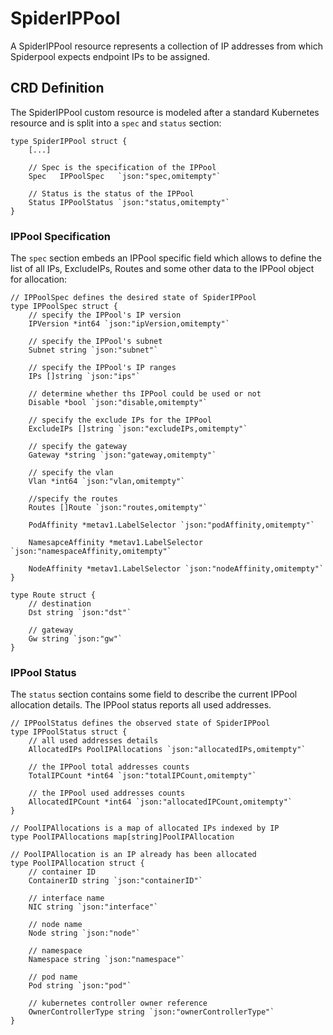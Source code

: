 # SpiderIPPool

A SpiderIPPool resource represents a collection of IP addresses from which Spiderpool expects endpoint IPs to be assigned.

## CRD Definition

The SpiderIPPool custom resource is modeled after a standard Kubernetes resource
and is split into a ``spec`` and ``status`` section:

```text
type SpiderIPPool struct {
    [...]
    
    // Spec is the specification of the IPPool
    Spec   IPPoolSpec   `json:"spec,omitempty"`
    
    // Status is the status of the IPPool
    Status IPPoolStatus `json:"status,omitempty"`
}
```

### IPPool Specification

The ``spec`` section embeds an IPPool specific field which allows to define the list of all IPs, ExcludeIPs, Routes
and some other data to the IPPool object for allocation:

```text
// IPPoolSpec defines the desired state of SpiderIPPool
type IPPoolSpec struct {
    // specify the IPPool's IP version
    IPVersion *int64 `json:"ipVersion,omitempty"`

    // specify the IPPool's subnet
    Subnet string `json:"subnet"`

    // specify the IPPool's IP ranges
    IPs []string `json:"ips"`

    // determine whether ths IPPool could be used or not
    Disable *bool `json:"disable,omitempty"`

    // specify the exclude IPs for the IPPool
    ExcludeIPs []string `json:"excludeIPs,omitempty"`

    // specify the gateway
    Gateway *string `json:"gateway,omitempty"`

    // specify the vlan
    Vlan *int64 `json:"vlan,omitempty"`

    //specify the routes
    Routes []Route `json:"routes,omitempty"`

    PodAffinity *metav1.LabelSelector `json:"podAffinity,omitempty"`

    NamesapceAffinity *metav1.LabelSelector `json:"namespaceAffinity,omitempty"`

    NodeAffinity *metav1.LabelSelector `json:"nodeAffinity,omitempty"`
}

type Route struct {
    // destination
    Dst string `json:"dst"`
    
    // gateway
    Gw string `json:"gw"`
}
```

### IPPool Status

The ``status`` section contains some field to describe the current IPPool allocation details.
The IPPool status reports all used addresses.

```text
// IPPoolStatus defines the observed state of SpiderIPPool
type IPPoolStatus struct {
    // all used addresses details
    AllocatedIPs PoolIPAllocations `json:"allocatedIPs,omitempty"`

    // the IPPool total addresses counts
    TotalIPCount *int64 `json:"totalIPCount,omitempty"`

    // the IPPool used addresses counts
    AllocatedIPCount *int64 `json:"allocatedIPCount,omitempty"`
}

// PoolIPAllocations is a map of allocated IPs indexed by IP
type PoolIPAllocations map[string]PoolIPAllocation

// PoolIPAllocation is an IP already has been allocated
type PoolIPAllocation struct {
    // container ID
    ContainerID string `json:"containerID"`
    
    // interface name
    NIC string `json:"interface"`

    // node name
    Node string `json:"node"`

    // namespace
    Namespace string `json:"namespace"`

    // pod name
    Pod string `json:"pod"`

    // kubernetes controller owner reference
    OwnerControllerType string `json:"ownerControllerType"`
}
```
